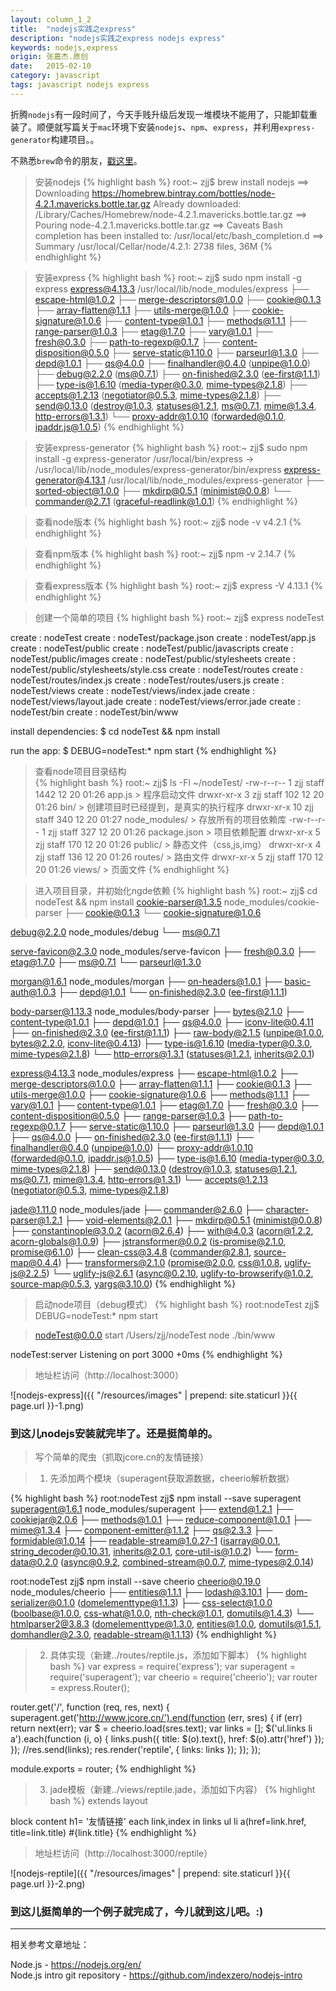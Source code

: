 ```yaml
---
layout: column_1_2
title:  "nodejs实践之express"
description: "nodejs实践之express nodejs express"
keywords: nodejs,express
origin: 张嘉杰.原创
date:   2015-02-10
category: javascript
tags: javascript nodejs express
---
```

折腾`nodejs`有一段时间了，今天手贱升级后发现一堆模块不能用了，只能卸载重装了。顺便就写篇关于`mac`环境下安装`nodejs`、`npm`、`express`，并利用`express-generator`构建项目。。  
<!--more-->

不熟悉`brew`命令的朋友，[戳这里](/2014/02/10/newmac/)。 

> 安装nodejs
{% highlight bash %}
root:~ zjj$ brew install nodejs
==> Downloading https://homebrew.bintray.com/bottles/node-4.2.1.mavericks.bottle.tar.gz
Already downloaded: /Library/Caches/Homebrew/node-4.2.1.mavericks.bottle.tar.gz
==> Pouring node-4.2.1.mavericks.bottle.tar.gz
==> Caveats
Bash completion has been installed to:
  /usr/local/etc/bash_completion.d
==> Summary
  /usr/local/Cellar/node/4.2.1: 2738 files, 36M
{% endhighlight %}

> 安装express
{% highlight bash %}
root:~ zjj$ sudo npm install -g express
express@4.13.3 /usr/local/lib/node_modules/express
├── escape-html@1.0.2
├── merge-descriptors@1.0.0
├── cookie@0.1.3
├── array-flatten@1.1.1
├── utils-merge@1.0.0
├── cookie-signature@1.0.6
├── content-type@1.0.1
├── methods@1.1.1
├── range-parser@1.0.3
├── etag@1.7.0
├── vary@1.0.1
├── fresh@0.3.0
├── path-to-regexp@0.1.7
├── content-disposition@0.5.0
├── serve-static@1.10.0
├── parseurl@1.3.0
├── depd@1.0.1
├── qs@4.0.0
├── finalhandler@0.4.0 (unpipe@1.0.0)
├── debug@2.2.0 (ms@0.7.1)
├── on-finished@2.3.0 (ee-first@1.1.1)
├── type-is@1.6.10 (media-typer@0.3.0, mime-types@2.1.8)
├── accepts@1.2.13 (negotiator@0.5.3, mime-types@2.1.8)
├── send@0.13.0 (destroy@1.0.3, statuses@1.2.1, ms@0.7.1, mime@1.3.4, http-errors@1.3.1)
└── proxy-addr@1.0.10 (forwarded@0.1.0, ipaddr.js@1.0.5)
{% endhighlight %}

> 安装express-generator
{% highlight bash %}
root:~ zjj$ sudo npm install -g express-generator
/usr/local/bin/express -> /usr/local/lib/node_modules/express-generator/bin/express
express-generator@4.13.1 /usr/local/lib/node_modules/express-generator
├── sorted-object@1.0.0
├── mkdirp@0.5.1 (minimist@0.0.8)
└── commander@2.7.1 (graceful-readlink@1.0.1)
{% endhighlight %}

> 查看node版本
{% highlight bash %}
root:~ zjj$ node -v
v4.2.1
{% endhighlight %}

> 查看npm版本
{% highlight bash %}
root:~ zjj$ npm -v
2.14.7
{% endhighlight %}

> 查看express版本
{% highlight bash %}
root:~ zjj$ express -V
4.13.1
{% endhighlight %}

> 创建一个简单的项目
{% highlight bash %}
root:~ zjj$ express nodeTest

   create : nodeTest
   create : nodeTest/package.json
   create : nodeTest/app.js
   create : nodeTest/public
   create : nodeTest/public/javascripts
   create : nodeTest/public/images
   create : nodeTest/public/stylesheets
   create : nodeTest/public/stylesheets/style.css
   create : nodeTest/routes
   create : nodeTest/routes/index.js
   create : nodeTest/routes/users.js
   create : nodeTest/views
   create : nodeTest/views/index.jade
   create : nodeTest/views/layout.jade
   create : nodeTest/views/error.jade
   create : nodeTest/bin
   create : nodeTest/bin/www

   install dependencies:
     $ cd nodeTest && npm install

   run the app:
     $ DEBUG=nodeTest:* npm start
{% endhighlight %}

> 查看node项目目录结构	
{% highlight bash %}
root:~ zjj$ ls -Fl ~/nodeTest/
-rw-r--r--   1 zjj  staff  1442 12 20 01:26 app.js			> 程序启动文件
drwxr-xr-x   3 zjj  staff   102 12 20 01:26 bin/			> 创建项目时已经提到，是真实的执行程序
drwxr-xr-x  10 zjj  staff   340 12 20 01:27 node_modules/	> 存放所有的项目依赖库
-rw-r--r--   1 zjj  staff   327 12 20 01:26 package.json	> 项目依赖配置
drwxr-xr-x   5 zjj  staff   170 12 20 01:26 public/			> 静态文件（css,js,img）
drwxr-xr-x   4 zjj  staff   136 12 20 01:26 routes/			> 路由文件
drwxr-xr-x   5 zjj  staff   170 12 20 01:26 views/			> 页面文件
{% endhighlight %}

> 进入项目目录，并初始化ngde依赖
{% highlight bash %}
root:~ zjj$ cd nodeTest && npm install
cookie-parser@1.3.5 node_modules/cookie-parser
├── cookie@0.1.3
└── cookie-signature@1.0.6

debug@2.2.0 node_modules/debug
└── ms@0.7.1

serve-favicon@2.3.0 node_modules/serve-favicon
├── fresh@0.3.0
├── etag@1.7.0
├── ms@0.7.1
└── parseurl@1.3.0

morgan@1.6.1 node_modules/morgan
├── on-headers@1.0.1
├── basic-auth@1.0.3
├── depd@1.0.1
└── on-finished@2.3.0 (ee-first@1.1.1)

body-parser@1.13.3 node_modules/body-parser
├── bytes@2.1.0
├── content-type@1.0.1
├── depd@1.0.1
├── qs@4.0.0
├── iconv-lite@0.4.11
├── on-finished@2.3.0 (ee-first@1.1.1)
├── raw-body@2.1.5 (unpipe@1.0.0, bytes@2.2.0, iconv-lite@0.4.13)
├── type-is@1.6.10 (media-typer@0.3.0, mime-types@2.1.8)
└── http-errors@1.3.1 (statuses@1.2.1, inherits@2.0.1)

express@4.13.3 node_modules/express
├── escape-html@1.0.2
├── merge-descriptors@1.0.0
├── array-flatten@1.1.1
├── cookie@0.1.3
├── utils-merge@1.0.0
├── cookie-signature@1.0.6
├── methods@1.1.1
├── vary@1.0.1
├── content-type@1.0.1
├── etag@1.7.0
├── fresh@0.3.0
├── content-disposition@0.5.0
├── range-parser@1.0.3
├── path-to-regexp@0.1.7
├── serve-static@1.10.0
├── parseurl@1.3.0
├── depd@1.0.1
├── qs@4.0.0
├── on-finished@2.3.0 (ee-first@1.1.1)
├── finalhandler@0.4.0 (unpipe@1.0.0)
├── proxy-addr@1.0.10 (forwarded@0.1.0, ipaddr.js@1.0.5)
├── type-is@1.6.10 (media-typer@0.3.0, mime-types@2.1.8)
├── send@0.13.0 (destroy@1.0.3, statuses@1.2.1, ms@0.7.1, mime@1.3.4, http-errors@1.3.1)
└── accepts@1.2.13 (negotiator@0.5.3, mime-types@2.1.8)

jade@1.11.0 node_modules/jade
├── commander@2.6.0
├── character-parser@1.2.1
├── void-elements@2.0.1
├── mkdirp@0.5.1 (minimist@0.0.8)
├── constantinople@3.0.2 (acorn@2.6.4)
├── with@4.0.3 (acorn@1.2.2, acorn-globals@1.0.9)
├── jstransformer@0.0.2 (is-promise@2.1.0, promise@6.1.0)
├── clean-css@3.4.8 (commander@2.8.1, source-map@0.4.4)
├── transformers@2.1.0 (promise@2.0.0, css@1.0.8, uglify-js@2.2.5)
└── uglify-js@2.6.1 (async@0.2.10, uglify-to-browserify@1.0.2, source-map@0.5.3, yargs@3.10.0)
{% endhighlight %}

> 启动node项目（debug模式）
{% highlight bash %}
root:nodeTest zjj$ DEBUG=nodeTest:* npm start

> nodeTest@0.0.0 start /Users/zjj/nodeTest
> node ./bin/www

  nodeTest:server Listening on port 3000 +0ms
{% endhighlight %}  
  
> 地址栏访问（http://localhost:3000）

![nodejs-express]({{ "/resources/images" | prepend: site.staticurl }}{{ page.url }}-1.png)

### 到这儿nodejs安装就完毕了。还是挺简单的。

> 写个简单的爬虫（抓取jcore.cn的友情链接）

> 1. 先添加两个模块（superagent获取源数据，cheerio解析数据）

{% highlight bash %}
root:nodeTest zjj$ npm install --save superagent
superagent@1.6.1 node_modules/superagent
├── extend@1.2.1
├── cookiejar@2.0.6
├── methods@1.0.1
├── reduce-component@1.0.1
├── mime@1.3.4
├── component-emitter@1.1.2
├── qs@2.3.3
├── formidable@1.0.14
├── readable-stream@1.0.27-1 (isarray@0.0.1, string_decoder@0.10.31, inherits@2.0.1, core-util-is@1.0.2)
└── form-data@0.2.0 (async@0.9.2, combined-stream@0.0.7, mime-types@2.0.14)

root:nodeTest zjj$ npm install --save cheerio
cheerio@0.19.0 node_modules/cheerio
├── entities@1.1.1
├── lodash@3.10.1
├── dom-serializer@0.1.0 (domelementtype@1.1.3)
├── css-select@1.0.0 (boolbase@1.0.0, css-what@1.0.0, nth-check@1.0.1, domutils@1.4.3)
└── htmlparser2@3.8.3 (domelementtype@1.3.0, entities@1.0.0, domutils@1.5.1, domhandler@2.3.0, readable-stream@1.1.13)
{% endhighlight %}

> 2. 具体实现（新建../routes/reptile.js，添加如下脚本）
{% highlight bash %}
var express = require('express');
var superagent = require('superagent');
var cheerio = require('cheerio');
var router = express.Router();

router.get('/', function (req, res, next) {
  superagent.get('http://www.jcore.cn/').end(function (err, sres) {
      if (err) return next(err);
      var $ = cheerio.load(sres.text);
      var links = [];
      $('ul.links li a').each(function (i, o) {
        links.push({
        	title: $(o).text(), href: $(o).attr('href')
        });
      });
      //res.send(links);
	  res.render('reptile', { links: links });
    });
});

module.exports = router;
{% endhighlight %}

> 3. jade模板（新建../views/reptile.jade，添加如下内容）
{% highlight bash %} 
extends layout

block content
  h1= '友情链接'
  each link,index in links
    ul
      li
        a(href=link.href, title=link.title) #{link.title}
{% endhighlight %}
		
> 地址栏访问（http://localhost:3000/reptile）

![nodejs-reptile]({{ "/resources/images" | prepend: site.staticurl }}{{ page.url }}-2.png)

### 到这儿挺简单的一个例子就完成了，今儿就到这儿吧。:)

-----------------------

相关参考文章地址：

Node.js - <https://nodejs.org/en/>  
Node.js intro git repository - <https://github.com/indexzero/nodejs-intro>